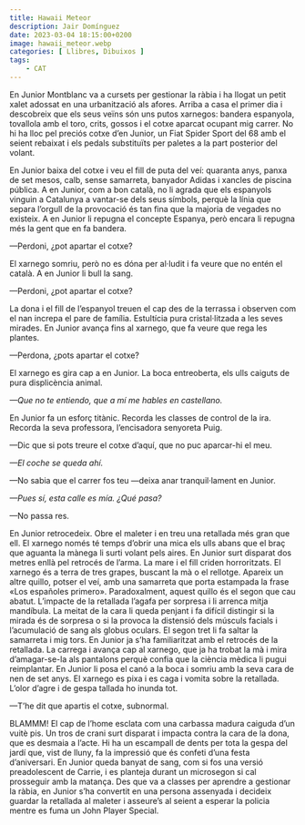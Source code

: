 ```yaml
---
title: Hawaii Meteor
description: Jair Domínguez
date: 2023-03-04 18:15:00+0200
image: hawaii_meteor.webp
categories: [ Llibres, Dibuixos ]
tags:
    - CAT
---
```


En Junior Montblanc va a cursets per gestionar la ràbia i ha llogat un petit xalet adossat en una urbanització als afores. Arriba a casa el primer dia i descobreix que els seus veïns són uns putos xarnegos: bandera espanyola, tovallola amb el toro, crits, gossos i el cotxe aparcat ocupant mig carrer. No hi ha lloc pel preciós cotxe d’en Junior, un Fiat Spider Sport del 68 amb el seient rebaixat i els pedals substituïts per paletes a la part posterior del volant.

En Junior baixa del cotxe i veu el fill de puta del veí: quaranta anys, panxa de set mesos, calb, sense samarreta, banyador Adidas i xancles de piscina pública. A en Junior, com a bon català, no li agrada que els espanyols vinguin a Catalunya a vantar-se dels seus símbols, perquè la línia que separa l’orgull de la provocació és tan fina que la majoria de vegades no existeix. A en Junior li repugna el concepte Espanya, però encara li repugna més la gent que en fa bandera.

—Perdoni, ¿pot apartar el cotxe?

El xarnego somriu, però no es dóna per al·ludit i fa veure que no entén el català. A en Junior li bull la sang.

—Perdoni, ¿pot apartar el cotxe?

La dona i el fill de l’espanyol treuen el cap des de la terrassa i observen com el nan increpa el pare de família. Estultícia pura cristal·litzada a les seves mirades. En Junior avança fins al xarnego, que fa veure que rega les plantes.

—Perdona, ¿pots apartar el cotxe?

El xarnego es gira cap a en Junior. La boca entreoberta, els ulls caiguts de pura displicència animal.

*—Que no te entiendo, que a mí me hables en castellano.*

En Junior fa un esforç titànic. Recorda les classes de control de la ira. Recorda la seva professora, l’encisadora senyoreta Puig.

—Dic que si pots treure el cotxe d’aquí, que no puc aparcar-hi el meu.

*—El coche se queda ahí.*

—No sabia que el carrer fos teu —deixa anar tranquil·lament en Junior.

*—Pues sí, esta calle es mía. ¿Qué pasa?*

—No passa res.

En Junior retrocedeix. Obre el maleter i en treu una retallada més gran que ell. El xarnego només té temps d’obrir una mica els ulls abans que el braç que aguanta la mànega li surti volant pels aires. En Junior surt disparat dos metres enllà pel retrocés de l’arma. La mare i el fill criden horroritzats. El xarnego és a terra de tres grapes, buscant la mà o el rellotge. Apareix un altre quillo, potser el veí, amb una samarreta que porta estampada la frase «Los españoles primero». Paradoxalment, aquest quillo és el segon que cau abatut. L’impacte de la retallada l’agafa per sorpresa i li arrenca mitja mandíbula. La meitat de la cara li queda penjant i fa difícil distingir si la mirada és de sorpresa o si la provoca la distensió dels músculs facials i l’acumulació de sang als globus oculars. El segon tret li fa saltar la samarreta i mig tors. En Junior ja s’ha familiaritzat amb el retrocés de la retallada. La carrega i avança cap al xarnego, que ja ha trobat la mà i mira d’amagar-se-la als pantalons perquè confia que la ciència mèdica li pugui reimplantar. En Junior li posa el canó a la boca i somriu amb la seva cara de nen de set anys. El xarnego es pixa i es caga i vomita sobre la retallada. L’olor d’agre i de gespa tallada ho inunda tot.

—T’he dit que apartis el cotxe, subnormal.

BLAMMM! El cap de l’home esclata com una carbassa madura caiguda d’un vuitè pis. Un tros de crani surt disparat i impacta contra la cara de la dona, que es desmaia a l’acte. Hi ha un escampall de dents per tota la gespa del jardí que, vist de lluny, fa la impressió que és confeti d’una festa d’aniversari. En Junior queda banyat de sang, com si fos una versió preadolescent de Carrie, i es planteja durant un microsegon si cal prosseguir amb la matança. Des que va a classes per aprendre a gestionar la ràbia, en Junior s’ha convertit en una persona assenyada i decideix guardar la retallada al maleter i asseure’s al seient a esperar la policia mentre es fuma un John Player Special.
